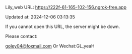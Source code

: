 Lily_web URL: https://222f-61-165-102-156.ngrok-free.app

Updated at: 2024-12-06 03:13:35

If you cannot open this URL, the server might be down.

Please contact: 

goley04@foxmail.com Or Wechat:GL_yeaH